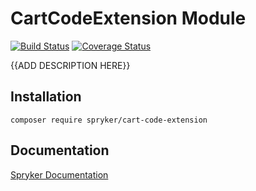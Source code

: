 # CartCodeExtension Module
[![Build Status](https://travis-ci.org/spryker/cart-code-extension.svg)](https://travis-ci.org/spryker/cart-code-extension)
[![Coverage Status](https://coveralls.io/repos/github/spryker/cart-code-extension/badge.svg)](https://coveralls.io/github/spryker/cart-code-extension)

{{ADD DESCRIPTION HERE}}

## Installation

```
composer require spryker/cart-code-extension
```

## Documentation

[Spryker Documentation](https://academy.spryker.com/developing_with_spryker/module_guide/modules.html)
